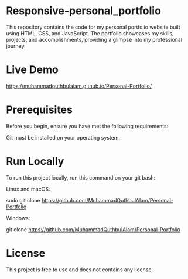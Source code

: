 # Responsive-personal_portfolio

This repository contains the code for my personal portfolio website built using HTML, CSS, and JavaScript. The portfolio showcases my skills, projects, and accomplishments, providing a glimpse into my professional journey.

# Live Demo
https://muhammadquthbulalam.github.io/Personal-Portfolio/
# Prerequisites

Before you begin, ensure you have met the following requirements:

Git must be installed on your operating system.

# Run Locally

To run this project locally, run this command on your git bash:

Linux and macOS:

sudo git clone https://github.com/MuhammadQuthbulAlam/Personal-Portfolio

Windows:

git clone https://github.com/MuhammadQuthbulAlam/Personal-Portfolio

# License

This project is free to use and does not contains any license.
